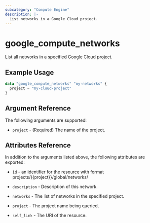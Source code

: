 ```yaml
---
subcategory: "Compute Engine"
description: |-
  List networks in a Google Cloud project.
---
```


# google\_compute\_networks

List all networks in a specified Google Cloud project.

## Example Usage

```tf
data "google_compute_networks" "my-networks" {
  project = "my-cloud-project"
}
```

## Argument Reference

The following arguments are supported:

* `project` - (Required) The name of the project.

## Attributes Reference

In addition to the arguments listed above, the following attributes are exported:

* `id` - an identifier for the resource with format projects/{{project}}/global/networks/

* `description` - Description of this network.

* `networks` - The list of networks in the specified project.

* `project` - The project name being queried.

* `self_link` - The URI of the resource.
